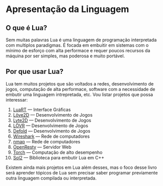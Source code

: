 # Apresentação da Linguagem

## O que é Lua?

Sem muitas palavras Lua é uma linguagem de programação interpretada com multiplos paradigmas. É focada em embuitir em sistemas com o mínimo de esforço com alta performace e requer poucos recursos da máquina por ser simples, mas poderosa e muito portável.

## Por que usar Lua?

Lua tem muitos projetos que são voltados a redes, desenvolvimento de jogos, computação de alta performace, software com a necessidade de embutir uma linguagem intrepretada, etc. Vou listar projetos que possa interessar:

1. [LuaRT](https://luart.org/index.html) — Interface Gráficas
2. [Löve2D](https://love2d.org/) — Desenvolvimento de Jogos
3. [Lyte2D](https://lyte2d.com/) — Desenvolvimento de Jogos
4. [LÖVR](https://lovr.org/) — Desenvolvimento de Jogos
5. [Defold](https://defold.com/) — Desenvolvimento de Jogos
6. [Wireshark](https://wiki.wireshark.org/Lua) — Rede de computadores
7. [nmap](https://nmap.org/book/nse—language.html) — Rede de computadores
8. [OpenResty](https://openresty.org/en/) — Servidor Web
9. [Torch](https://github.com/torch/torch7) — Computação de alto desempenho
10. [Sol2](https://sol2.readthedocs.io/en/latest/) — Biblioteca para embutir Lua em C++

Existem ainda mais projetos em Lua além desses, mas o foco desse livro será aprender tópicos de Lua sem precisar saber programar previamente outra linguagem compilada ou interpretada.
